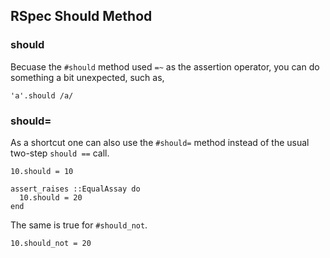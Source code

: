 ## RSpec Should Method

### should

Becuase the `#should` method used `=~` as the assertion operator,
you can do something a bit unexpected, such as,

    'a'.should /a/

### should=

As a shortcut one can also use the `#should=` method instead of
the usual two-step `should ==` call.

    10.should = 10

    assert_raises ::EqualAssay do
      10.should = 20
    end

The same is true for `#should_not`.

    10.should_not = 20

